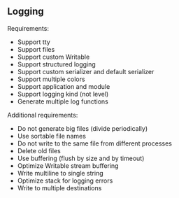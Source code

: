 ## Logging

Requirements:
- Support tty
- Support files
- Support custom Writable
- Support structured logging
- Support custom serializer and default serializer
- Support multiple colors
- Support application and module
- Support logging kind (not level)
- Generate multiple log functions

Additional requirements:
- Do not generate big files (divide periodically)
- Use sortable file names
- Do not write to the same file from different processes
- Delete old files
- Use buffering (flush by size and by timeout)
- Optimize Writable stream buffering
- Write multiline to single string
- Optimize stack for logging errors
- Write to multiple destinations
